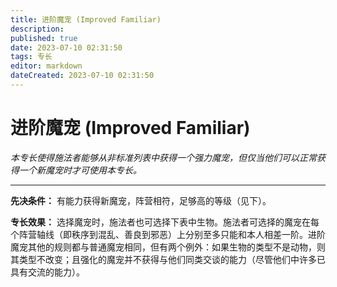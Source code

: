 ```yaml
---
title: 进阶魔宠 (Improved Familiar)
description: 
published: true
date: 2023-07-10 02:31:50
tags: 专长
editor: markdown
dateCreated: 2023-07-10 02:31:50
---
```


# 进阶魔宠 (Improved Familiar)

_本专长使得施法者能够从非标准列表中获得一个强力魔宠，但仅当他们可以正常获得一个新魔宠时才可使用本专长。_

* * *

**先决条件：** 有能力获得新魔宠，阵营相符，足够高的等级（见下）。

**专长效果：**
选择魔宠时，施法者也可选择下表中生物。施法者可选择的魔宠在每个阵营轴线（即秩序到混乱、善良到邪恶）上分别至多只能和本人相差一阶。进阶魔宠其他的规则都与普通魔宠相同，但有两个例外：如果生物的类型不是动物，则其类型不改变；且强化的魔宠并不获得与他们同类交谈的能力（尽管他们中许多已具有交流的能力）。

